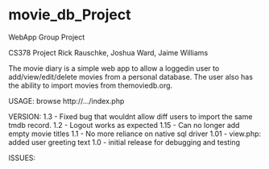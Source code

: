 movie_db_Project
================

WebApp Group Project

CS378 Project Rick Rauschke, Joshua Ward, Jaime Williams

The movie diary is a simple web app to allow a loggedin user
to add/view/edit/delete movies from a personal database.  The
user also has the ability to import movies from themoviedb.org.

USAGE:
browse http://.../index.php

VERSION:
1.3 - Fixed bug that wouldnt allow diff
users to import the same tmdb record.
1.2  - Logout works as expected
1.15 - Can no longer add empty movie titles
1.1  - No more reliance on native sql driver
1.01 - view.php: added user greeting text
1.0  - initial release for debugging and testing



ISSUES:

